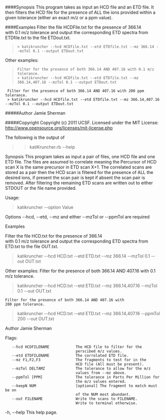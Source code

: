 ####Synopsis 
   This program takes as input an HCD file and an ETD file.
   It then filters the HCD file for the presence of ALL the ions provided
   within a given tolerance (either an exact m/z or a ppm value).

####Examples
   Filter the file HCDFile.txt for the presence of 366.14  
   with 0.1 m/z tolerance and output the corresponding ETD 
   spectra from ETDfile.txt to the file ETDout.txt.
>     > katikruncher --hcd HCDfile.txt --etd ETDfile.txt --mz 366.14 --mzTol 0.1 --output ETDout.txt

   Other examples:
>     Filter for the presence of both 366.14 AND 407.16 with 0.1 m/z tolerance.
>     > katikruncher --hcd HCDfile.txt --etd ETDfile.txt --mz 366.14,407.16 --mzTol 0.1 --output ETDout.txt

     Filter for the presence of both 366.14 AND 407.16 with 200 ppm tolerance.
     > katikruncher --hcd HCDfile.txt --etd ETDfile.txt --mz 366.14,407.16 --mzTol 0.1 --output ETDout.txt

#####Author
   Jamie Sherman

#####Copyright
   Copyright (c) 2011 UCSF. Licensed under the MIT License:
   http://www.opensource.org/licenses/mit-license.php

The following is the output of 
> > katiKruncher.rb --help

Synopsis 
  This program takes as input a pair of files, one 
  HCD file and one ETD file. The files are assumed 
  to correlate meaning the Percursor of HCD scan X 
  is the same precursor in ETD scan X+1. The correlated 
  scans are stored as a pair then the HCD scan is 
  filtered for the presence of ALL the desired ions, 
  if present the scan pair is kept if absent the scan 
  pair is removed. After filtering the remaining ETD 
  scans are written out to either STDOUT or the file 
  name provided.
 
Usage:
> katikruncher --option Value

  Options --hcd, --etd, --mz and either --mzTol or 
  --ppmTol are required

Examples
  
  Filter the file HCD.txt for the presence of 366.14  
  with 0.1 m/z tolerance and output the corresponding ETD 
  spectra from ETD.txt to the file OUT.txt.

> katikruncher --hcd HCD.txt --etd ETD.txt --mz 366.14 --mzTol 0.1 --out OUT.txt
 
  Other examples:
    Filter for the presence of both 366.14 AND 407.16 
    with 0.1 m/z tolerance.
  
> katikruncher --hcd HCD.txt --etd ETD.txt --mz 366.14,407.16 --mzTol 0.1 --out OUT.txt
 
    Filter for the presence of both 366.14 AND 407.16 with 
    200 ppm tolerance.
  
> katikruncher --hcd HCD.txt --etd ETD.txt --mz 366.14,407.16 --ppmTol 200 --out OUT.txt
 
Author
  Jamie Sherman
 
Flags:
 
       --hcd HCDFILENAME            The HCD file to filter for the 
                                    perscibed m/z values.
       --etd ETDFILENAME            The corrolated ETD file.
       --mz F1,F2,F3                The fragments to test for in the 
                                    HCD file (All must be present).
       --mzTol DELTAMZ              The tolerance to allow for the m/z 
                                    values from --mz above.
       --ppmTol [PPM]               The tolerance in Parts Per Million for 
                                    the m/z values entered.
       --keepN NUM                  [optional] The fragment to match must be on 
                                    of the NUM most abundant.
       --out FILENAME               Write the scans to FILENAME. 
                                    Write to terminal otherwise.
   -h, --help                       This help page.

